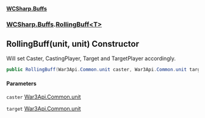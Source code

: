 #### [WCSharp.Buffs](index.md 'index')
### [WCSharp.Buffs](WCSharp.Buffs.md 'WCSharp.Buffs').[RollingBuff&lt;T&gt;](WCSharp.Buffs.RollingBuff_T_.md 'WCSharp.Buffs.RollingBuff<T>')

## RollingBuff(unit, unit) Constructor

Will set Caster, CastingPlayer, Target and TargetPlayer accordingly.

```csharp
public RollingBuff(War3Api.Common.unit caster, War3Api.Common.unit target);
```
#### Parameters

<a name='WCSharp.Buffs.RollingBuff_T_.RollingBuff(War3Api.Common.unit,War3Api.Common.unit).caster'></a>

`caster` [War3Api.Common.unit](https://docs.microsoft.com/en-us/dotnet/api/War3Api.Common.unit 'War3Api.Common.unit')

<a name='WCSharp.Buffs.RollingBuff_T_.RollingBuff(War3Api.Common.unit,War3Api.Common.unit).target'></a>

`target` [War3Api.Common.unit](https://docs.microsoft.com/en-us/dotnet/api/War3Api.Common.unit 'War3Api.Common.unit')
